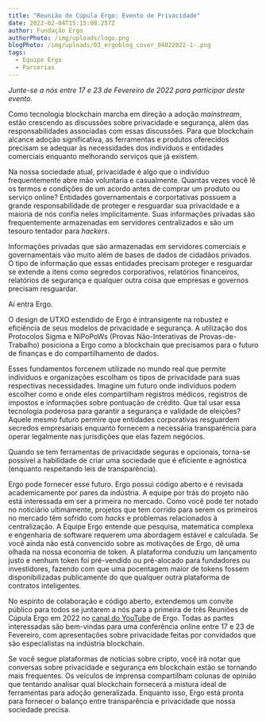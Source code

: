 ```yaml
---
title: "Reunião de Cúpula Ergo: Evento de Privacidade"
date: 2022-02-04T15:15:08.257Z
author: Fundação Ergo
authorPhoto: /img/uploads/logo.png
blogPhoto: /img/uploads/03_ergoblog_cover_04022022-1-.png
tags:
  - Equipe Ergo
  - Parcerias
---
```

<!--StartFragment-->

*Junte-se a nós entre 17 e 23 de Fevereiro de 2022 para participar deste evento.*



Como tecnologia blockchain marcha em direção a adoção *mainstream*, estão crescendo as discussões sobre privacidade e segurança, além das responsabilidades associadas com essas discussões. Para que blockchain alcance adoção significativa, as ferramentas e produtos oferecidos precisam se adequar às necessidades dos indivíduos e entidades comerciais enquanto melhorando serviços que já existem. 



Na nossa sociedade atual, privacidade é algo que o indivíduo frequentemente abre mão voluntaria e casualmente. Quantas vezes você lê os termos e condições de um acordo antes de comprar um produto ou serviço online? Entidades governamentais e corportativas possuem a grande responsabilidade de proteger e resguardar sua privacidade e a maioria de nós confia neles implicitamente. Suas informações privadas são frequentemente armazenadas em servidores centralizados e são um tesouro tentador para *hackers*.



Informações privadas que são armazenadas em servidores comerciais e governamentais vão muito além de bases de dados de cidadãos privados. O tipo de informação que essas entidades precisam proteger e resguardar se extende a itens como segredos corporativos, relatórios financeiros, relatórios de segurança e qualquer outra coisa que empresas e governos precisam resguardar.



Aí entra Ergo.



O design de UTXO estendido de Ergo é intransigente na robustez e eficiência de seus modelos de privacidade e segurança. A utilização dos Protocolos Sigma e NiPoPoWs (Provas Não-Interativas de Provas-de-Trabalho) posiciona a Ergo como a blockchain que precisamos para o futuro de finanças e do compartilhamento de dados.



Esses fundamentos forcenem utilizade no mundo real que permite indivíduos e organizações escolham os tipos de privacidade para suas respectivas necessidades. Imagine um futuro onde indivíduos podem escolher como e onde eles compartilham registros médicos, registros de impostos e informações sobre pontuação de crédito. Que tal usar essa tecnologia poderosa para garantir a segurança e validade de eleições? Aquele mesmo futuro permire que entidades corporativas resguardem secredos empresariais enquanto fornecem a necessária transparência para operar legalmente nas jurisdições que elas fazem negócios.



Quando se tem ferramentas de privacidade seguras e opcionais, torna-se possível a habilidade de criar uma sociedade que é eficiente e agnóstica (enquanto respeitando leis de transparência). 



Ergo pode fornecer esse futuro. Ergo possui código aberto e é revisada academicamente por pares da indústria. A equipe por trás do projeto não está interessada em ser a primeira no mercado. Como você pode ter notado no noticiário ultimamente, projetos que tem corrido para serem os primeiros no mercado têm sofrido com *hacks* e problemas relacionados à centralização. A Equipe Ergo entende que pesquisa, matemática complexa e engenharia de software requerem uma abordagem estável e calculada. Se você ainda não está convencido sobre as motivações de Ergo, dê uma olhada na nossa economia de token. A plataforma conduziu um lançamento justo e nenhum token foi pré-vendido ou pré-alocado para fundadores ou investidores, fazendo com que uma pocentagem maior de tokens fossem disponibilizadas publicamente do que qualquer outra plataforma de contratos inteligentes. 



No espírito de colaboração e código aberto, extendemos um convite público para todos se juntarem a nós para a primeira de três Reuniões de Cúpula Ergo em 2022 no [canal do YouTube](https://bit.ly/3kSZaVU) de Ergo. Todas as partes interessadas são bem-vindas para uma conferência online entre 17 e 23 de Fevereiro, com apresentações sobre privacidade feitas por convidados que são especialistas na indústria blockchain.



Se você segue plataformas de notícias sobre cripto, você irá notar que conversas sobre privacidade e segurança em blockchain estão se tornando mais frequentes. Os veículos de imprensa compartilham colunas de opinião que tentando analisar qual blockchain fornecerá a mistura ideal de ferramentas para adoção generalizada. Enquanto isso, Ergo está pronta para fornecer o balanço entre transparência e privacidade que nossa sociedade precisa.



<!--EndFragment-->